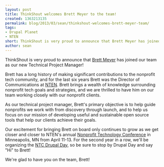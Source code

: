 ```yaml
---
layout: post
title: ThinkShout welcomes Brett Meyer to the team!
created: 1363213135
permalink: blog/2013/03/sean/thinkshout-welcomes-brett-meyer-team/
tags:
- Drupal Planet
- NTEN
short: ThinkShout is very proud to announce that Brett Meyer has joined our team as our new Technical Project Manager!
author: sean
---
```

ThinkShout is very proud to announce that [Brett Meyer](https://twitter.com/brett_meyer) has joined our team as our new Technical Project Manager!

Brett has a long history of making significant contributions to the nonprofit tech community, and for the last six years Brett was the Director of Communications at [NTEN](http://www.nten.org/).  Brett brings a wealth of knowledge surrounding nonprofit tech goals and strategies, and we are thrilled to have him on our team working closely with our nonprofit clients.  

As our technical project manager, Brett's primary objective is to help guide nonprofits we work with from discovery through launch, and to help us focus on our mission of developing useful and sustainable open source tools that help our clients achieve their goals.

Our excitement for bringing Brett on board only continues to grow as we get closer and closer to NTEN's annual [Nonprofit Technology Conference](http://www.nten.org/ntc) in Minneapolis, MN from April 11-13. For the second year in a row, we'll be organizing the [NTC Drupal Day](http://www.nten.org/ntc/precon/drupal), so be sure to stop by Drupal Day and say "Hi" to Brett!

We're glad to have you on the team, Brett! 
